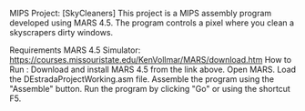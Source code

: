 MIPS Project: [SkyCleaners]
This project is a MIPS assembly program developed using MARS 4.5. The program controls a pixel where you clean a skyscrapers dirty windows.

Requirements
MARS 4.5 Simulator: https://courses.missouristate.edu/KenVollmar/MARS/download.htm
How to Run :
Download and install MARS 4.5 from the link above.
Open MARS.
Load the DEstradaProjectWorking.asm file.
Assemble the program using the "Assemble" button.
Run the program by clicking "Go" or using the shortcut F5.
